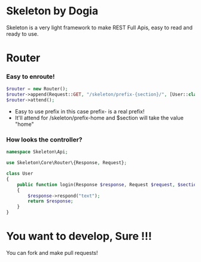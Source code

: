 # Skeleton by Dogia
Skeleton is a very light framework to make REST Full Apis, easy to read and ready to use.


# Router

### Easy to enroute!
```php
$router = new Router();  
$router->append(Request::GET, "/skeleton/prefix-{section}/", [User::class, 'login']);  
$router->attend();
```
- Easy to use prefix in this case prefix- is a real prefix!
- It'll attend for /skeleton/prefix-home and $section will take the value "home"
### How looks the controller?
```php
namespace Skeleton\Api;

use Skeleton\Core\Router\{Response, Request};

class User
{
    public function login(Response $response, Request $request, $section)
    {
        $response->respond("text");
        return $response;
    }
}
```
# You want to develop, Sure !!!
You can fork and make pull requests!
